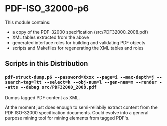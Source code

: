 # PDF-ISO_32000-p6

This module contains:

- a copy of the PDF-32000 specification (src/PDF32000_2008.pdf)
- XML tables extracted from the above
- generated interface roles for building and validating PDF objects
- scripts and Makefiles for regenerating the XML tables and roles

## Scripts in this Distribution

### `pdf-struct-dump.p6 --password=Xxxx --page=i --max-depth=j --search-tag=Ttt --select=k --obj-num=l --gen-num=m --render --atts --debug src/PDF32000_2008.pdf`

Dumps tagged PDF content as XML.

At the moment just does enough to semi-reliabily extract content from the PDF ISO-32000 specification documents. Could evolve into a general purpose mining tool for mining elements from tagged PDF's. 


